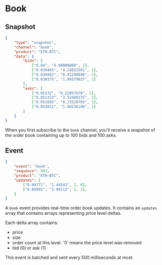 # Book

## Snapshot

```json
{
	"type": "snapshot",
	"channel": "book",
	"product": "ETH-BTC",
	"data": {
		"bids": [
			["0.04", "4.90000000", 1],
			["0.039465", "4.24022501", 1],
			["0.039462", "0.81290040", 1],
			["0.039375", "1.99379837", 1]
		],
		"asks": [
			["0.05132", "9.22057678", 1],
			["0.051323", "3.52460275", 1],
			["0.051885", "0.23329705", 1],
			["0.053011", "1.88536196", 1]
		]
	}
}
```

When you first subscribe to the `book` channel, you'll receive a snapshot of the order book containing up to 100 bids and 100 asks.

## Event

```json
{
	"event": "book",
	"sequence": 991,
	"product": "ETH-BTC",
	"updates": [
		["0.04771", "1.44543", 1, 0],
		["0.05892", "2.99112", 2, 1],
	]
}
```

A `book` event provides real-time order book updates. It contains an `updates` array that contains arrays representing price level deltas.

Each delta array contains:

* price
* size
* order count at this level. '0' means the price level was removed
* bid (0) or ask (1)

This event is batched and sent every 500 milliseconds at most.